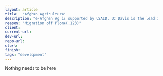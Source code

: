 ```yaml
---
layout: article
title:  "Afghan Agriculture"
description: "e-Afghan Ag is supported by USAID. UC Davis is the lead institution. Over 70 institutions have contributed content. e-Afghan Ag is considered the most comprehensive collection of practical information available to help the farmers of Afghanistan. The project started with USAID funding managed through USDA. "
reason: "Migration off Plone(.123)"
client:
current-url:
dev-url:
repo-url:
start:
finish:
tags: "development"
---
```


Nothing needs to be here
